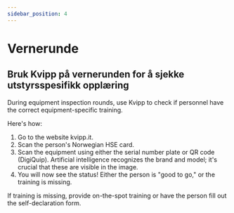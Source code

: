 ```yaml
---
sidebar_position: 4
---
```

# Vernerunde

## Bruk Kvipp på vernerunden for å sjekke utstyrsspesifikk opplæring

During equipment inspection rounds, use Kvipp to check if personnel have the correct equipment-specific training.

Here's how:

1) Go to the website kvipp.it.
2) Scan the person's Norwegian HSE card.
3) Scan the equipment using either the serial number plate or QR code (DigiQuip). Artificial intelligence recognizes the brand and model; it's crucial that these are visible in the image.
4) You will now see the status! Either the person is "good to go," or the training is missing.

If training is missing, provide on-the-spot training or have the person fill out the self-declaration form.